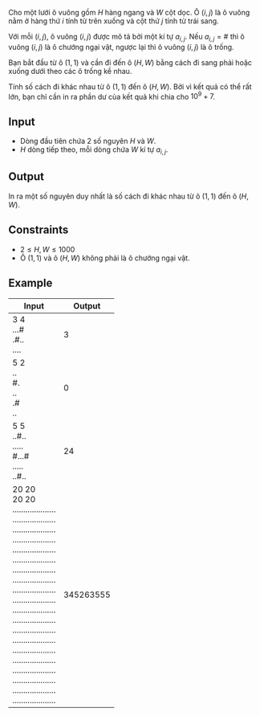 Cho một lưới ô vuông gồm $H$ hàng ngang và $W$ cột dọc. Ô $(i,j)$ là ô vuông nằm ở hàng thứ $i$ tính từ trên xuống và cột thứ $j$ tính từ trái sang.

Với mỗi $(i,j)$, ô vuông $(i,j)$ được mô tả bởi một kí tự $a_{i,j}$. Nếu $a_{i,j} = \#$ thì ô vuông $(i,j)$ là ô chướng ngại vật, ngược lại thì ô vuông $(i,j)$ là ô trống.

Bạn bắt đầu từ ô $(1,1)$ và cần đi đến ô $(H,W)$ bằng cách đi sang phải hoặc xuống dưới theo các ô trống kề nhau.

Tính số cách đi khác nhau từ ô $(1,1)$ đến ô $(H,W)$. Bởi vì kết quả có thể rất lớn, bạn chỉ cần in ra phần dư của kết quả khi chia cho $10^9 + 7$.

## Input

- Dòng đầu tiên chứa 2 số nguyên $H$ và $W$.
- $H$ dòng tiếp theo, mỗi dòng chứa $W$ kí tự $a_{i,j}$.

## Output

In ra một số nguyên duy nhất là số cách đi khác nhau từ ô $(1,1)$ đến ô $(H,W)$.

## Constraints

- $2 ≤ H, W ≤ 1000$
- Ô $(1,1)$ và ô $(H,W)$ không phải là ô chướng ngại vật.

## Example

| Input                                                                                                                                                                                                                                                                                                                                                                                                                                                                                                                                                    | Output    |
| -------------------------------------------------------------------------------------------------------------------------------------------------------------------------------------------------------------------------------------------------------------------------------------------------------------------------------------------------------------------------------------------------------------------------------------------------------------------------------------------------------------------------------------------------------- | --------- |
| 3 4 <br> ...# <br> .#.. <br> ....                                                                                                                                                                                                                                                                                                                                                                                                                                                                                                                        | 3         |
| 5 2 <br> .. <br> #. <br> .. <br> .# <br> ..                                                                                                                                                                                                                                                                                                                                                                                                                                                                                                              | 0         |
| 5 5 <br> ..#.. <br> ..... <br> #...# <br> ..... <br> ..#..                                                                                                                                                                                                                                                                                                                                                                                                                                                                                               | 24        |
| 20 20 <br> 20 20 <br> .................... <br> .................... <br> .................... <br> .................... <br> .................... <br> .................... <br> .................... <br> .................... <br> .................... <br> .................... <br> .................... <br> .................... <br> .................... <br> .................... <br> .................... <br> .................... <br> .................... <br> .................... <br> .................... <br> .................... | 345263555 |